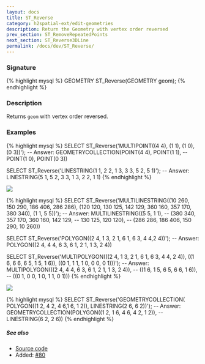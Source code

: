 ```yaml
---
layout: docs
title: ST_Reverse
category: h2spatial-ext/edit-geometries
description: Return the Geometry with vertex order reversed
prev_section: ST_RemoveRepeatedPoints
next_section: ST_Reverse3DLine
permalink: /docs/dev/ST_Reverse/
---
```


### Signature

{% highlight mysql %}
GEOMETRY ST_Reverse(GEOMETRY geom);
{% endhighlight %}

### Description
Returns `geom` with vertex order reversed.

### Examples

{% highlight mysql %}
SELECT ST_Reverse('MULTIPOINT((4 4), (1 1), (1 0), (0 3))');
-- Answer: GEOMETRYCOLLECTION(POINT(4 4), POINT(1 1), 
--                            POINT(1 0), POINT(0 3))

SELECT ST_Reverse('LINESTRING(1 1, 2 2, 1 3, 3 3, 5 2, 5 1)');
-- Answer: LINESTRING(5 1, 5 2, 3 3, 1 3, 2 2, 1 1)
{% endhighlight %}

<img class="displayed" src="../ST_Reverse_1.png"/>

{% highlight mysql %}
SELECT ST_Reverse('MULTILINESTRING((10 260, 150 290, 186 406, 
                                    286 286), 
                                   (120 120, 130 125, 142 129, 
                                    360 160, 357 170, 380 340), 
                                   (1 1, 5 5))');
-- Answer: MULTILINESTRING((5 5, 1 1), 
--                         (380 340, 357 170, 360 160, 142 129, 
--                          130 125, 120 120), 
--                         (286 286, 186 406, 150 290, 10 260))

SELECT ST_Reverse('POLYGON((2 4, 1 3, 2 1, 6 1, 6 3, 4 4,2 4))');
-- Answer: POLYGON((2 4, 4 4, 6 3, 6 1, 2 1, 1 3, 2 4))

SELECT ST_Reverse('MULTIPOLYGON(((2 4, 1 3, 2 1, 6 1, 6 3, 
                                  4 4, 2 4)), 
                                ((1 6, 6 6, 6 5, 1 5, 1 6)), 
                                ((0 1, 1 1, 1 0, 0 0, 0 1)))');
-- Answer: MULTIPOLYGON(((2 4, 4 4, 6 3, 6 1, 2 1, 1 3, 2 4)), 
--                      ((1 6, 1 5, 6 5, 6 6, 1 6)), 
--                      ((0 1, 0 0, 1 0, 1 1, 0 1)))
{% endhighlight %}

<img class="displayed" src="../ST_Reverse_2.png"/>

{% highlight mysql %}
SELECT ST_Reverse('GEOMETRYCOLLECTION( 
                      POLYGON((1 2, 4 2, 4 6,1 6, 1 2)), 
                      LINESTRING(2 6, 6 2))');
-- Answer: GEOMETRYCOLLECTION(POLYGON((1 2, 1 6, 4 6, 4 2, 1 2)), 
--                            LINESTRING(6 2, 2 6))
{% endhighlight %}

##### See also

* <a href="https://github.com/irstv/H2GIS/blob/master/h2spatial-ext/src/main/java/org/h2gis/h2spatialext/function/spatial/edit/ST_Reverse.java" target="_blank">Source code</a>
* Added: <a href="https://github.com/irstv/H2GIS/pull/80" target="_blank">#80</a>
